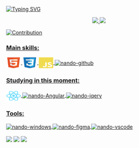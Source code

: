 [![Typing SVG](https://readme-typing-svg.herokuapp.com/?color=ffffff&size=35&center=true&vCenter=true&width=1000&lines=HELLO,+MY+NAME+is+Fernando+Jorge+Diniz;I'm+34+years+old;I+from+Brasil,+RJ;I+study+systems+development+at+Universidade+Cruzeiro+do+Sul;Be+Welcome!+:%29)](https://git.io/typing-svg)



<div align="center">
  <a href="https://github.com/Nandull">
  <img height="130em" src="https://github-readme-stats.vercel.app/api?username=Nandull&show_icons=true&theme=dracula&include_all_commits=true&count_private=true"/>
  <img height="130em" src="https://github-readme-stats.vercel.app/api/top-langs/?username=Nandull&layout=compact&langs_count=7&theme=dracula"/>
</div>
  
  ![Contribution](https://activity-graph.herokuapp.com/graph?username=Nandull&theme=gotham&hide_border=true&area=true)
  
  ### Main skills:
  <div style="display: inline_block">
  <img align="center" alt="nando-HTML" height="30" width="40" src="https://raw.githubusercontent.com/devicons/devicon/master/icons/html5/html5-original.svg">
  <img align="center" alt="nando-CSS" height="30" width="40" src="https://raw.githubusercontent.com/devicons/devicon/master/icons/css3/css3-original.svg">
  <img align="center" alt="nando-Js" height="30" width="40" src="https://raw.githubusercontent.com/devicons/devicon/master/icons/javascript/javascript-plain.svg">
   <img align="center" alt="nando-github" height="39" width="50" src="https://cdn.jsdelivr.net/gh/devicons/devicon/icons/github/github-original.svg"> <br>

  ### Studying in this moment: <br>
  <img align="center" alt="nando-React" height="30" width="40" src="https://raw.githubusercontent.com/devicons/devicon/master/icons/react/react-original.svg">
  <img align="center" alt="nando-Angular" height="30" width="40" src="https://cdn.jsdelivr.net/gh/devicons/devicon/icons/angularjs/angularjs-original.svg">
  <img align="center" alt="nando-jqery" height="30" width="40" src="https://cdn.jsdelivr.net/gh/devicons/devicon/icons/jquery/jquery-original.svg">
  </div>
  
  ### Tools: <br>
   <img align="center" alt="nando-windows" height="30" width="40" src="https://cdn.jsdelivr.net/gh/devicons/devicon/icons/windows8/windows8-original.svg">
  </div>
  <img align="center" alt="nando-figma" height="30" width="40" src="https://cdn.jsdelivr.net/gh/devicons/devicon/icons/figma/figma-original.svg">
  </div>
  <img align="center" alt="nando-vscode" height="30" width="40" src="https://cdn.jsdelivr.net/gh/devicons/devicon/icons/vscode/vscode-original.svg">
  </div> <br>
  
  <br>
  
 <div> 
  <a href="https://www.instagram.com/fediniz88/" target="_blank"><img src="https://img.shields.io/badge/-Instagram-%23E4405F?style=for-the-badge&logo=instagram&logoColor=white" target="_blank"></a>
  <a href = "mailto:fediniz41@gmail.com"><img src="https://img.shields.io/badge/-Gmail-%23333?style=for-the-badge&logo=gmail&logoColor=white" target="_blank"></a>
  <a href="https://www.linkedin.com/in/fernando-diniz-" target="_blank"><img src="https://img.shields.io/badge/-LinkedIn-%230077B5?style=for-the-badge&logo=linkedin&logoColor=white" target="_blank"></a> 
 
 <!--![Snake animation](https://github.com/rafaballerini/Nandull/blob/output/github-contribution-grid-snake.svg)-->
 
</div>          
          
  
  
           
          
          
          
  
